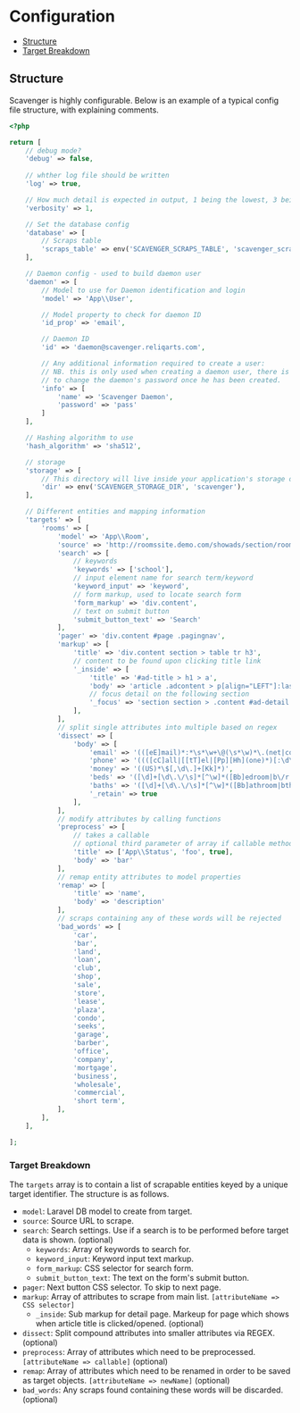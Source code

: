 # Configuration

- [Structure](#structure)
- [Target Breakdown](#target-breakdown)

<a name="structure"></a>
## Structure

Scavenger is highly configurable. Below is an example of a typical config file structure, with explaining comments.

```php
<?php

return [
    // debug mode?
    'debug' => false,
    
    // whther log file should be written
    'log' => true,

    // How much detail is expected in output, 1 being the lowest, 3 being highest.
    'verbosity' => 1,

    // Set the database config
    'database' => [
        // Scraps table
        'scraps_table' => env('SCAVENGER_SCRAPS_TABLE', 'scavenger_scraps'),
    ],

    // Daemon config - used to build daemon user
    'daemon' => [ 
        // Model to use for Daemon identification and login
        'model' => 'App\\User',

        // Model property to check for daemon ID
        'id_prop' => 'email',

        // Daemon ID
        'id' => 'daemon@scavenger.reliqarts.com',

        // Any additional information required to create a user:
        // NB. this is only used when creating a daemon user, there is no "safe" way 
        // to change the daemon's password once he has been created.
        'info' => [
            'name' => 'Scavenger Daemon',
            'password' => 'pass'
        ]
    ],

    // Hashing algorithm to use
    'hash_algorithm' => 'sha512',

    // storage
    'storage' => [
        // This directory will live inside your application's storage directory.
        'dir' => env('SCAVENGER_STORAGE_DIR', 'scavenger'),
    ],

    // Different entities and mapping information
    'targets' => [
        'rooms' => [
            'model' => 'App\\Room',
            'source' => 'http://roomssite.demo.com/showads/section/rooms',
            'search' => [
                // keywords
                'keywords' => ['school'],
                // input element name for search term/keyword
                'keyword_input' => 'keyword',
                // form markup, used to locate search form
                'form_markup' => 'div.content',
                // text on submit button
                'submit_button_text' => 'Search'
            ],
            'pager' => 'div.content #page .pagingnav',
            'markup' => [
                'title' => 'div.content section > table tr h3',
                // content to be found upon clicking title link
                '_inside' => [
                    'title' => '#ad-title > h1 > a',
                    'body' => 'article .adcontent > p[align="LEFT"]:last-of-type',
                    // focus detail on the following section
                    '_focus' => 'section section > .content #ad-detail > article'
                ],
            ],
            // split single attributes into multiple based on regex
            'dissect' => [
                'body' => [
                    'email' => '(([eE]mail)*:*\s*\w+\@(\s*\w)*\.(net|com))',
                    'phone' => '((([cC]all|[[tT]el|[Pp][Hh](one)*)[:\d\-,\sDL\/]*\d)|(\d{3}\-?\d{4}))',
                    'money' => '((US)*\$[,\d\.]+[Kk]*)',
                    'beds' => '([\d]+[\d\.\/\s]*[^\w]*([Bb]edroom|b\/r|[Bb]ed)s?)',
                    'baths' => '([\d]+[\d\.\/\s]*[^\w]*([Bb]athroom|bth|[Bb]ath)s?)',
                    '_retain' => true
                ],
            ],
            // modify attributes by calling functions
            'preprocess' => [
                // takes a callable
                // optional third parameter of array if callable method needs an instance
                'title' => ['App\\Status', 'foo', true],
                'body' => 'bar'
            ],
            // remap entity attributes to model properties
            'remap' => [
                'title' => 'name',
                'body' => 'description'
            ],
            // scraps containing any of these words will be rejected
            'bad_words' => [
                'car',
                'bar',
                'land',
                'loan',
                'club',
                'shop',
                'sale',
                'store',
                'lease',
                'plaza',
                'condo',
                'seeks',
                'garage',
                'barber',
                'office',
                'company',
                'mortgage',
                'business',
                'wholesale',
                'commercial',
                'short term',
            ],
        ],
    ],

];

```

<a name="target-breakdown"></a>
### Target Breakdown

The `targets` array is to contain a list of scrapable entities keyed by a unique target identifier. The structure is as follows.

- `model`: Laravel DB model to create from target.
- `source`: Source URL to scrape.
- `search`: Search settings. Use if a search is to be performed before target data is shown. (optional)
    - `keywords`: Array of keywords to search for.
    - `keyword_input`: Keyword input text markup.
    - `form_markup`: CSS selector for search form.
    - `submit_button_text`: The text on the form's submit button.
- `pager`: Next button CSS selector. To skip to next page.
- `markup`: Array of attributes to scrape from main list. `[attributeName => CSS selector]`
    - `_inside`: Sub markup for detail page. Markeup for page which shows when article title is clicked/opened. (optional)
- `dissect`: Split compound attributes into smaller attributes via REGEX. (optional)
- `preprocess`: Array of attributes which need to be preprocessed. `[attributeName => callable]` (optional)
- `remap`: Array of attributes which need to be renamed in order to be saved as target objects. `[attributeName => newName]` (optional)
- `bad_words`: Any scraps found containing these words will be discarded. (optional)